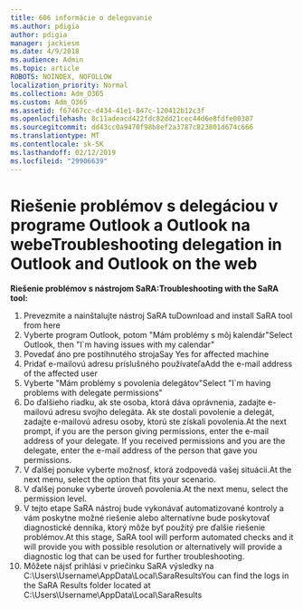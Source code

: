 ```yaml
---
title: 606 informácie o delegovanie
ms.author: pdigia
author: pdigia
manager: jackiesm
ms.date: 4/9/2018
ms.audience: Admin
ms.topic: article
ROBOTS: NOINDEX, NOFOLLOW
localization_priority: Normal
ms.collection: Adm_O365
ms.custom: Adm_O365
ms.assetid: f67467cc-d434-41e1-847c-120412b12c3f
ms.openlocfilehash: 8c11adeacd422fdc82dd21cec44d6e8fdfe00307
ms.sourcegitcommit: dd43cc0a9470f98b8ef2a3787c823801d674c666
ms.translationtype: MT
ms.contentlocale: sk-SK
ms.lasthandoff: 02/12/2019
ms.locfileid: "29906639"
---
```

# <a name="troubleshooting-delegation-in-outlook-and-outlook-on-the-web"></a><span data-ttu-id="cfe85-102">Riešenie problémov s delegáciou v programe Outlook a Outlook na webe</span><span class="sxs-lookup"><span data-stu-id="cfe85-102">Troubleshooting delegation in Outlook and Outlook on the web</span></span>

<span data-ttu-id="cfe85-103">**Riešenie problémov s nástrojom SaRA:**</span><span class="sxs-lookup"><span data-stu-id="cfe85-103">**Troubleshooting with the SaRA tool:**</span></span>

1. <span data-ttu-id="cfe85-104">Prevezmite a nainštalujte nástroj SaRA tu</span><span class="sxs-lookup"><span data-stu-id="cfe85-104">Download and install SaRA tool from here</span></span>
1. <span data-ttu-id="cfe85-105">Vyberte program Outlook, potom "Mám problémy s môj kalendár"</span><span class="sxs-lookup"><span data-stu-id="cfe85-105">Select Outlook, then "I\`m having issues with my calendar"</span></span>
1. <span data-ttu-id="cfe85-106">Povedať áno pre postihnutého stroja</span><span class="sxs-lookup"><span data-stu-id="cfe85-106">Say Yes for affected machine</span></span>
1. <span data-ttu-id="cfe85-107">Pridať e-mailovú adresu príslušného používateľa</span><span class="sxs-lookup"><span data-stu-id="cfe85-107">Add the e-mail address of the affected user</span></span>
1. <span data-ttu-id="cfe85-108">Vyberte "Mám problémy s povolenia delegátov"</span><span class="sxs-lookup"><span data-stu-id="cfe85-108">Select "I\`m having problems with delegate permissions"</span></span>
1. <span data-ttu-id="cfe85-p101">Do ďalšieho riadku, ak ste osoba, ktorá dáva oprávnenia, zadajte e-mailovú adresu svojho delegáta. Ak ste dostali povolenie a delegát, zadajte e-mailovú adresu osoby, ktorú ste získali povolenia.</span><span class="sxs-lookup"><span data-stu-id="cfe85-p101">At the next prompt, if you are the person giving permissions, enter the e-mail address of your delegate. If you received permissions and you are the delegate, enter the e-mail address of the person that gave you permissions.</span></span>
1. <span data-ttu-id="cfe85-111">V ďalšej ponuke vyberte možnosť, ktorá zodpovedá vašej situácii.</span><span class="sxs-lookup"><span data-stu-id="cfe85-111">At the next menu, select the option that fits your scenario.</span></span> 
1. <span data-ttu-id="cfe85-112">V ďalšej ponuke vyberte úroveň povolenia.</span><span class="sxs-lookup"><span data-stu-id="cfe85-112">At the next menu, select the permission level.</span></span>
1. <span data-ttu-id="cfe85-113">V tejto etape SaRA nástroj bude vykonávať automatizované kontroly a vám poskytne možné riešenie alebo alternatívne bude poskytovať diagnostické denníka, ktorý môže byť použitý pre ďalšie riešenie problémov.</span><span class="sxs-lookup"><span data-stu-id="cfe85-113">At this stage, SaRA tool will perform automated checks and it will provide you with possible resolution or alternatively will provide a diagnostic log that can be used for further troubleshooting.</span></span>
1. <span data-ttu-id="cfe85-114">Môžete nájsť prihlási v priečinku SaRA výsledky na C:\Users\Username\AppData\Local\SaraResults</span><span class="sxs-lookup"><span data-stu-id="cfe85-114">You can find the logs in the SaRA Results folder located at C:\Users\Username\AppData\Local\SaraResults</span></span>